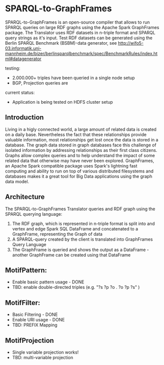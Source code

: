 # SPARQL-to-GraphFrames
SPARQL-to-GraphFrames is an open-source compiler that allows to run SPARQL queries on large RDF graphs using the Apache Spark GraphFrames package.
The Translator uses RDF datasets in n-triple format and SPARQL query strings as it's input. Test RDF datasets can be generated using the Berlin SPARQL Benchmark (BSBM)-data generator, see http://wifo5-03.informatik.uni-mannheim.de/bizer/berlinsparqlbenchmark/spec/BenchmarkRules/index.html#datagenerator

testing: 
* 2.000.000+ triples have been queried in a single node setup
* BGP, Projection queries are 

current status:
* Application is being tested on HDFS cluster setup

Introduction
---
Living in a higly connected world, a large amount of related data is created on a daily base. Nevertheless the fact that these relationships provide valuable information, most relationships get lost once the data is stored in a database. The graph data stored in graph databases face this challenge of isolated information by addressing relationships as their first class citizens.
Graphs allow complex queries and to help understand the impact of some related data that otherwise may have never been explored.
GraphFrames, an Apache Spark compatible package uses Spark's lightning fast computing and ability to run on top of various distributed filesystems and databases makes it a great tool for Big Data applications using the graph data model.


Architecture
---
The SPARQL-to-GraphFrames Translator queries and RDF graph using the SPARQL querying language:
1. The RDF graph, which is represented in n-triple format is split into and vertex and edge Spark SQL DataFrame and concatenated to a GraphFrame, representing the Graph of data
2. A SPARQL-query created by the client is translated into GraphFrames Query Language
3. The GraphFrame is queried and shows the output as a DataFrame - another GraphFrame can be created using that DataFrame


MotifPattern:
---
* Enable basic pattern usage - DONE
* TBD: enable double-directed triples (e.g. "?s ?p ?o . ?o ?p ?s" )

MotifFilter:
---
* Basic Filtering - DONE
* Enable URI usage - DONE
* TBD: PREFIX Mapping 

MotifProjection 
---
* Single variable projection works!
* TBD: multi-variable projection

